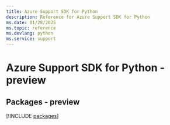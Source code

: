 ```yaml
---
title: Azure Support SDK for Python
description: Reference for Azure Support SDK for Python
ms.date: 01/28/2025
ms.topic: reference
ms.devlang: python
ms.service: support
---
```

# Azure Support SDK for Python - preview
## Packages - preview
[!INCLUDE [packages](support-index.md)]